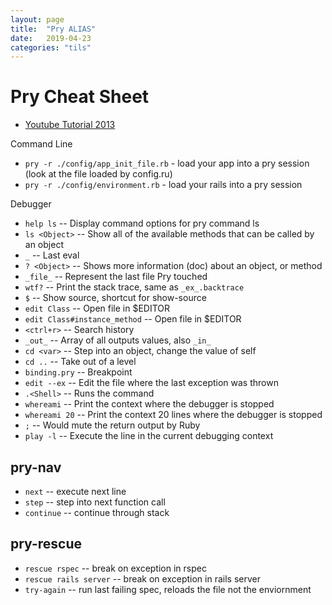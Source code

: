 ```yaml
---
layout: page
title:  "Pry ALIAS"
date:   2019-04-23
categories: "tils"
---
```

# Pry Cheat Sheet

- [Youtube Tutorial 2013](https://www.youtube.com/watch?v=D9j_Mf91M0I)

Command Line

- `pry -r ./config/app_init_file.rb` - load your app into a pry session (look at the file loaded by config.ru)
- `pry -r ./config/environment.rb` - load your rails into a pry session

Debugger
- `help ls`     --  Display command options for pry command ls
- `ls <Object>` --  Show all of the available methods that can be called by an object
- `_`           --  Last eval
- `? <Object>`  --  Shows more information (doc) about an object, or method
- `_file_`      --  Represent the last file Pry touched
- `wtf?`        --  Print the stack trace, same as `_ex_.backtrace`
- `$`           --  Show source, shortcut for show-source
- `edit Class` -- Open file in $EDITOR
- `edit Class#instance_method` -- Open file in $EDITOR
- `<ctrl+r>`    --  Search history
- `_out_`       --  Array of all outputs values, also `_in_`
- `cd <var>`    --  Step into an object, change the value of self
- `cd ..`       --  Take out of a level
- `binding.pry` --  Breakpoint
- `edit --ex`   --  Edit the file where the last exception was thrown
- `.<Shell>`    --  Runs the <Shell> command
- `whereami`    --  Print the context where the debugger is stopped
- `whereami 20` --  Print the context 20 lines where the debugger is stopped
- `;`           --  Would mute the return output by Ruby
- `play -l`     --  Execute the line in the current debugging context

## pry-nav
- `next` -- execute next line
- `step` -- step into next function call
- `continue` -- continue through stack
 
## pry-rescue
- `rescue rspec` -- break on exception in rspec
- `rescue rails server` -- break on exception in rails server
- `try-again`     -- run last failing spec, reloads the file not the enviornment
